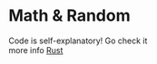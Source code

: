 # Math & Random

Code is self-explanatory! Go check it  
more info [Rust](https://rust-lang-nursery.github.io/rust-cookbook/algorithms/randomness.html)